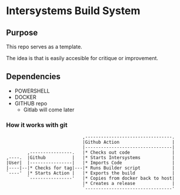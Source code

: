 # Intersystems Build System

## Purpose
This repo serves as a template.

The idea is that is easily accesible for critique or improvement.

## Dependencies
* POWERSHELL
* DOCKER
* GITHUB repo
    * Gitlab will come later

### How it works with git
```
                             ,---------------------------------.
                             |Github Action                    |
                             |---------------------------------|
        ,----------------.   |* Checks out code                |
,----.  |Github          |   |* Starts Intersystems            |
|User|  |----------------|   |* Imports Code                   |
|----|--|* Checks for tag|---|* Runs Builder script            |
`----'  |* Starts Action |   |* Exports the build              |
        `----------------'   |* Copies from docker back to host|
                             |* Creates a release              |
                             `---------------------------------'
```
